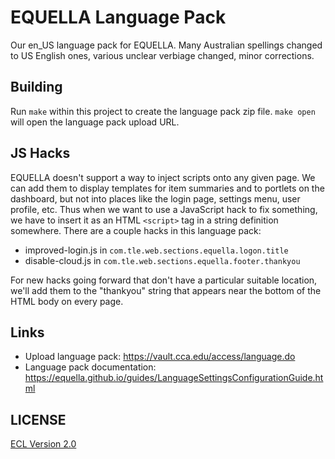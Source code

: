 # EQUELLA Language Pack

Our en_US language pack for EQUELLA. Many Australian spellings changed to US English ones, various unclear verbiage changed, minor corrections.

## Building

Run `make` within this project to create the language pack zip file. `make open` will open the language pack upload URL.

## JS Hacks

EQUELLA doesn't support a way to inject scripts onto any given page. We can add them to display templates for item summaries and to portlets on the dashboard, but not into places like the login page, settings menu, user profile, etc. Thus when we want to use a JavaScript hack to fix something, we have to insert it as an HTML `<script>` tag in a string definition somewhere. There are a couple hacks in this language pack:

- improved-login.js in `com.tle.web.sections.equella.logon.title`
- disable-cloud.js in `com.tle.web.sections.equella.footer.thankyou`

For new hacks going forward that don't have a particular suitable location, we'll add them to the "thankyou" string that appears near the bottom of the HTML body on every page.

## Links

- Upload language pack: https://vault.cca.edu/access/language.do
- Language pack documentation: https://equella.github.io/guides/LanguageSettingsConfigurationGuide.html

## LICENSE

[ECL Version 2.0](https://opensource.org/licenses/ECL-2.0)
